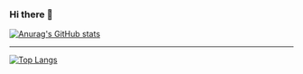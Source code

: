 ### Hi there 👋
<!-- [![Anurag's GitHub stats](https://github-readme-stats.vercel.app/api?username=JoeABCDEF)](https://github.com/anuraghazra/github-readme-stats) -->
[![Anurag's GitHub stats](https://github-readme-stats.vercel.app/api?username=JoeABCDEF&show_icons=true&theme=gradient)](https://github.com/JoeABCDEF)

***

[![Top Langs](https://github-readme-stats.vercel.app/api/top-langs/?username=JoeABCDEF&langs_count=9)](https://github.com/JoeABCDEF)

<!--
**JoeABCDEF/JoeABCDEF** is a ✨ _special_ ✨ repository because its `README.md` (this file) appears on your GitHub profile.

Here are some ideas to get you started:

- 🔭 I’m currently working on ...
- 🌱 I’m currently learning ...
- 👯 I’m looking to collaborate on ...
- 🤔 I’m looking for help with ...
- 💬 Ask me about ...
- 📫 How to reach me: ...
- 😄 Pronouns: ...
- ⚡ Fun fact: ...
-->
